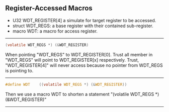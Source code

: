 ## Register-Accessed Macros

- U32 WDT_REGISTER[4] a simulate for target register to be accessed.
- struct WDT_REGS: a base register with their contained sub-register.
- macro WDT: a macro for access register.

---

```c
(volatile WDT_REGS *) (&WDT_REGISTER)
```

When pointing "WDT_REGS" to WDT_REGISTER[0]. Trust all member in "WDT_REGS" will point to WDT_REGISTER[x] respectively. Trust, "WDT_REGISTER[4]" will never access because no pointer from WDT_REGS is pointing to.

---

```c
#define WDT    ((volatile WDT_REGS *) (&WDT_REGISTER))
```
Then we use a macro WDT to shorten a statement "(volatile WDT_REGS *) (&WDT_REGISTER)"

---


